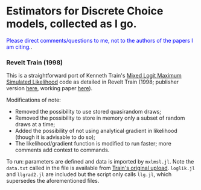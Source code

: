 # Estimators for Discrete Choice models, collected as I go. 

<span style="color:blue">Please direct comments/questions to me, not to the authors of the papers I am citing.</span>.

### Revelt Train (1998)
This is a straightforward port of Kenneth Train's [Mixed Logit Maximum Simulated Likelihood](https://eml.berkeley.edu/Software/abstracts/train1006mxlmsl.html) code
as detailed in Revelt Train (1998; publisher version [here](https://www.mitpressjournals.org/doi/10.1162/003465398557735), working paper [here](https://eml.berkeley.edu/wp/train0797b.pdf)). 

Modifications of note: 
- Removed the possibility to use stored quasirandom draws;
- Removed the possibility to store in memory only a subset of random draws at a time;
- Added the possibility of not using analytical gradient in likelihood (though it is advisable to do so);
- The likelihood/gradient function is modified to run faster; more comments add context to commands.

To run: parameters are defined and data is imported by `mxlmsl.jl`. Note the `data.txt` called in the file is available from [Train's original upload](https://eml.berkeley.edu/Software/source_code/train_mxlmsl_06.zip). `loglik.jl` and `llgrad2.jl` are included but the script only calls `llg.jl`, which supersedes the aforementioned files.
